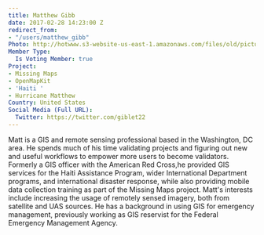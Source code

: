 ```yaml
---
title: Matthew Gibb
date: 2017-02-28 14:23:00 Z
redirect_from:
- "/users/matthew_gibb"
Photo: http://hotwww.s3-website-us-east-1.amazonaws.com/files/old/pictures/picture-383-1488293342.jpg
Member Type:
  Is Voting Member: true
Project:
- Missing Maps
- OpenMapKit
- 'Haiti '
- Hurricane Matthew
Country: United States
Social Media (Full URL):
  Twitter: https://twitter.com/giblet22
---
```


<p>Matt is a GIS and remote sensing professional based in the Washington, DC area. He spends much of his time validating projects and figuring out new and useful workflows to empower more users to become validators. Formerly a GIS officer with the American Red Cross,he provided GIS services for the Haiti Assistance Program, wider International Department programs, and international disaster response, while also providing mobile data collection training as part of the Missing Maps project. Matt's interests include increasing the usage of remotely sensed imagery, both from satellite and UAS sources. He has a background in using GIS for emergency management, previously working as GIS reservist for the Federal Emergency Management Agency.&nbsp;</p>
